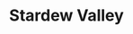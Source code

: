 ---
title: "Stardew Valley"
layout: full-mixed-external
thumbnails:
    - url: "https://do9h9xpl264c0.cloudfront.net/objects/fe3d4e4e5c6dfd09fa77b79c6eedac4499055f63a3984712c996ac1a72015b4c"
    - url: "https://do9h9xpl264c0.cloudfront.net/objects/a278c7863fd23dc4f4426a925913020e586591d7b6d3a63c0227d861f7846629"
    - url: "https://do9h9xpl264c0.cloudfront.net/objects/24f195d7147d4609c034193365f0eae6888a080957beddb73a5ae7e5ede56505"
    - url: "https://do9h9xpl264c0.cloudfront.net/objects/49bf151f405cbcc8971c949342bd07edd8211025c937f0b670956986cc1e8814"

media:
    - url: "https://do9h9xpl264c0.cloudfront.net/objects/fe3d4e4e5c6dfd09fa77b79c6eedac4499055f63a3984712c996ac1a72015b4c"
    - url: "https://do9h9xpl264c0.cloudfront.net/objects/a278c7863fd23dc4f4426a925913020e586591d7b6d3a63c0227d861f7846629"
    - url: "https://do9h9xpl264c0.cloudfront.net/objects/24f195d7147d4609c034193365f0eae6888a080957beddb73a5ae7e5ede56505"
    - url: "https://do9h9xpl264c0.cloudfront.net/objects/49bf151f405cbcc8971c949342bd07edd8211025c937f0b670956986cc1e8814"
    - url: "https://do9h9xpl264c0.cloudfront.net/objects/2eb23138e457db4b30b44fe7d6af17994b9d33eb78cb046e1dd398ba9444404d"
    - url: "https://do9h9xpl264c0.cloudfront.net/objects/386c638b8f012dab2aed1f71fad03dc6c85879f5af6794640df4ff4d546279ca"
    - url: "https://do9h9xpl264c0.cloudfront.net/objects/f3c1a52a29a0c5484ba0a2e1266d752f85913d7894468bd7305a048b9ede0a95"
    - url: "https://do9h9xpl264c0.cloudfront.net/objects/c129ab8987420039ff8615da717fa8a6490f360874038d3e042564996ac2b998"
---